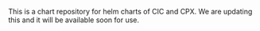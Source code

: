 
This is a chart repository for helm charts of CIC and CPX. We are updating this and it will be available soon for use.
